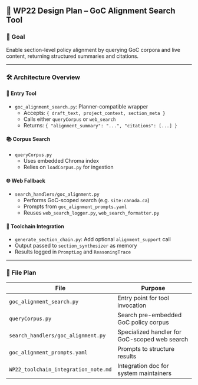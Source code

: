 ## 🧠 WP22 Design Plan – GoC Alignment Search Tool

### 🎯 Goal
Enable section-level policy alignment by querying GoC corpora and live content, returning structured summaries and citations.

---

### 🛠️ Architecture Overview

#### 🔌 Entry Tool
- `goc_alignment_search.py`: Planner-compatible wrapper
  - Accepts: `{ draft_text, project_context, section_meta }`
  - Calls either `queryCorpus` or `web_search`
  - Returns: `{ "alignment_summary": "...", "citations": [...] }`

#### 📚 Corpus Search
- `queryCorpus.py`
  - Uses embedded Chroma index
  - Relies on `loadCorpus.py` for ingestion

#### 🌐 Web Fallback
- `search_handlers/goc_alignment.py`
  - Performs GoC-scoped search (e.g. `site:canada.ca`)
  - Prompts from `goc_alignment_prompts.yaml`
  - Reuses `web_search_logger.py`, `web_search_formatter.py`

#### 🧠 Toolchain Integration
- `generate_section_chain.py`: Add optional `alignment_support` call
- Output passed to `section_synthesizer` as memory
- Results logged in `PromptLog` and `ReasoningTrace`

---

### 📁 File Plan

| File | Purpose |
|------|---------|
| `goc_alignment_search.py` | Entry point for tool invocation |
| `queryCorpus.py` | Search pre-embedded GoC policy corpus |
| `search_handlers/goc_alignment.py` | Specialized handler for GoC-scoped web search |
| `goc_alignment_prompts.yaml` | Prompts to structure results |
| `WP22_toolchain_integration_note.md` | Integration doc for system maintainers |